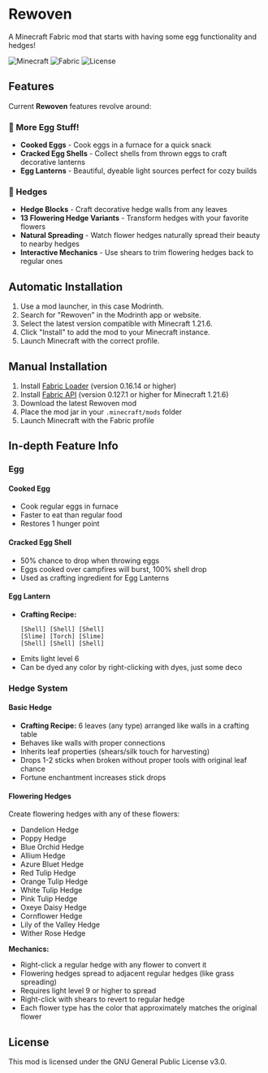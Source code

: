 # Rewoven

A Minecraft Fabric mod that starts with having some egg functionality and hedges!

![Minecraft](https://img.shields.io/badge/Minecraft-1.21.6-green.svg)
![Fabric](https://img.shields.io/badge/Fabric-0.16.14-blue.svg)
![License](https://img.shields.io/badge/License-GPL--3.0-yellow.svg)

## Features

Current **Rewoven** features revolve around:

### 🥚 More Egg Stuff!
- **Cooked Eggs** - Cook eggs in a furnace for a quick snack
- **Cracked Egg Shells** - Collect shells from thrown eggs to craft decorative lanterns
- **Egg Lanterns** - Beautiful, dyeable light sources perfect for cozy builds

### 🌿 Hedges
- **Hedge Blocks** - Craft decorative hedge walls from any leaves
- **13 Flowering Hedge Variants** - Transform hedges with your favorite flowers
- **Natural Spreading** - Watch flower hedges naturally spread their beauty to nearby hedges
- **Interactive Mechanics** - Use shears to trim flowering hedges back to regular ones

## Automatic Installation

1. Use a mod launcher, in this case Modrinth.
2. Search for "Rewoven" in the Modrinth app or website.
3. Select the latest version compatible with Minecraft 1.21.6.
4. Click "Install" to add the mod to your Minecraft instance.
5. Launch Minecraft with the correct profile.

## Manual Installation

1. Install [Fabric Loader](https://fabricmc.net/use/installer/) (version 0.16.14 or higher)
2. Install [Fabric API](https://modrinth.com/mod/fabric-api) (version 0.127.1 or higher for Minecraft 1.21.6)
3. Download the latest Rewoven mod
4. Place the mod jar in your `.minecraft/mods` folder
5. Launch Minecraft with the Fabric profile

## In-depth Feature Info

### Egg

#### Cooked Egg
- Cook regular eggs in furnace
- Faster to eat than regular food
- Restores 1 hunger point

#### Cracked Egg Shell
- 50% chance to drop when throwing eggs
- Eggs cooked over campfires will burst, 100% shell drop
- Used as crafting ingredient for Egg Lanterns

#### Egg Lantern
- **Crafting Recipe:**
  ```
  [Shell] [Shell] [Shell]
  [Slime] [Torch] [Slime]
  [Shell] [Shell] [Shell]
  ```
- Emits light level 6
- Can be dyed any color by right-clicking with dyes, just some deco

### Hedge System

#### Basic Hedge
- **Crafting Recipe:** 6 leaves (any type) arranged like walls in a crafting table
- Behaves like walls with proper connections
- Inherits leaf properties (shears/silk touch for harvesting)
- Drops 1-2 sticks when broken without proper tools with original leaf chance
- Fortune enchantment increases stick drops

#### Flowering Hedges
Create flowering hedges with any of these flowers:
- Dandelion Hedge
- Poppy Hedge  
- Blue Orchid Hedge
- Allium Hedge
- Azure Bluet Hedge
- Red Tulip Hedge
- Orange Tulip Hedge
- White Tulip Hedge
- Pink Tulip Hedge
- Oxeye Daisy Hedge
- Cornflower Hedge
- Lily of the Valley Hedge
- Wither Rose Hedge

**Mechanics:**
- Right-click a regular hedge with any flower to convert it
- Flowering hedges spread to adjacent regular hedges (like grass spreading)
- Requires light level 9 or higher to spread
- Right-click with shears to revert to regular hedge
- Each flower type has the color that approximately matches the original flower

## License

This mod is licensed under the GNU General Public License v3.0.